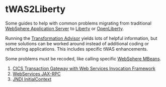 # tWAS2Liberty

Some guides to help with common problems migrating from traditional [WebSphere Application Server](https://www.ibm.com/cloud/websphere-application-server) to [Liberty](https://www.ibm.com/cloud/websphere-liberty) or [OpenLiberty](https://openliberty.io).

Running the [Transformation Advisor](https://www.ibm.com/garage/method/practices/learn/ibm-transformation-advisor/) yields lots of helpful information, but some solutions can be worked around instead of additional coding or refactoring applications.  This includes specific tWAS enhancements.

Some problems must be recoded, like calling specific [WebSphere MBeans](https://www.ibm.com/docs/en/was-liberty/base?topic=liberty-list-provided-mbeans).  

1. [CICS Transaction Gateway with Web Services Invocation Framework](CICSTGwithWSIF.md)
2. [WebServices JAX-RPC](JAX-RPC.md)
3. [JNDI InitialContext](InitialContextFactory.md)
